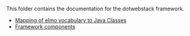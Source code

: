 This folder contains the documentation for the dotwebstack framework.

- [Mapping of elmo vocabulary to Java Classes](elmo-mapping.md)
- [Framework components](framework-components.md)

